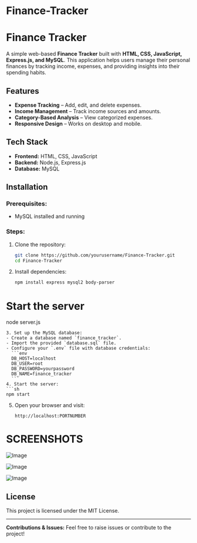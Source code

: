# Finance-Tracker

# Finance Tracker

A simple web-based **Finance Tracker** built with **HTML, CSS, JavaScript, Express.js, and MySQL**. This application helps users manage their personal finances by tracking income, expenses, and providing insights into their spending habits.

## Features
- **Expense Tracking** – Add, edit, and delete expenses.
- **Income Management** – Track income sources and amounts.
- **Category-Based Analysis** – View categorized expenses.
- **Responsive Design** – Works on desktop and mobile.

## Tech Stack
- **Frontend:** HTML, CSS, JavaScript
- **Backend:** Node.js, Express.js
- **Database:** MySQL

## Installation

### Prerequisites:
- MySQL installed and running

### Steps:
1. Clone the repository:
   ```sh
   git clone https://github.com/yourusername/Finance-Tracker.git
   cd Finance-Tracker
   ```
2. Install dependencies:
   ```sh
   npm install express mysql2 body-parser

# Start the server
node server.js
   ```
3. Set up the MySQL database:
   - Create a database named `finance_tracker`.
   - Import the provided `database.sql` file.
   - Configure your `.env` file with database credentials:
     ```env
     DB_HOST=localhost
     DB_USER=root
     DB_PASSWORD=yourpassword
     DB_NAME=finance_tracker
     ```
4. Start the server:
   ```sh
   npm start
   ```
5. Open your browser and visit:
   ```
   http://localhost:PORTNUMBER
   ```
# SCREENSHOTS
![Image](https://github.com/user-attachments/assets/3b60e144-fba0-43b1-9424-475dbed619d5)

![Image](https://github.com/user-attachments/assets/900c0fdc-306e-4ace-bf87-0892103dd75e)

![Image](https://github.com/user-attachments/assets/5e5d1f30-f483-475b-9341-1827c659619d)


## License
This project is licensed under the MIT License.

---
**Contributions & Issues:** Feel free to raise issues or contribute to the project!

